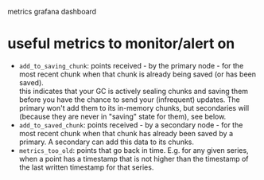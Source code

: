 metrics
grafana dashboard

# useful metrics to monitor/alert on

 * `add_to_saving_chunk`: points received - by the primary node - for the most recent chunk
   when that chunk is already being saved (or has been saved).  
   this indicates that your GC is actively sealing chunks and saving them before you have the chance to send
   your (infrequent) updates.  The primary won't add them to its in-memory chunks, but secondaries will
   (because they are never in "saving" state for them), see below.
 * `add_to_saved_chunk`: points received - by a secondary node - for the most recent chunk when that chunk
   has already been saved by a primary.  A secondary can add this data to its chunks.
 * `metrics_too_old`: points that go back in time.  E.g. for any given series, when a point has a timestamp
   that is not higher than the timestamp of the last written timestamp for that series.
